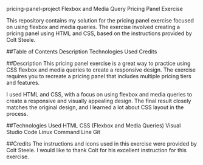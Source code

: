 pricing-panel-project
Flexbox and Media Query Pricing Panel Exercise

This repository contains my solution for the pricing panel exercise focused on using flexbox and media queries. The exercise involved creating a pricing panel using HTML and CSS, based on the instructions provided by Colt Steele.

##Table of Contents
Description
Technologies Used
Credits

##Description
This pricing panel exercise is a great way to practice using CSS flexbox and media queries to create a responsive design. The exercise requires you to recreate a pricing panel that includes multiple pricing tiers and features.

I used HTML and CSS, with a focus on using flexbox and media queries to create a responsive and visually appealing design. The final result closely matches the original design, and I learned a lot about CSS layout in the process.

##Technologies Used
HTML
CSS (Flexbox and Media Queries)
Visual Studio Code
Linux Command Line
Git

##Credits
The instructions and icons used in this exercise were provided by Colt Steele. I would like to thank Colt for his excellent instruction for this exercise.
